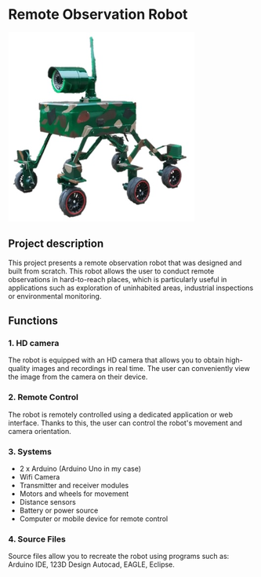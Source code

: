 # Remote Observation Robot

![Robot](/robot.jpg)

## Project description

This project presents a remote observation robot that was designed and built from scratch. This robot allows the user to conduct remote observations in hard-to-reach places, which is particularly useful in applications such as exploration of uninhabited areas, industrial inspections or environmental monitoring.

## Functions

### 1. HD camera

The robot is equipped with an HD camera that allows you to obtain high-quality images and recordings in real time. The user can conveniently view the image from the camera on their device.

### 2. Remote Control

The robot is remotely controlled using a dedicated application or web interface. Thanks to this, the user can control the robot's movement and camera orientation.

### 3. Systems 

- 2 x Arduino (Arduino Uno in my case)
- Wifi Camera
- Transmitter and receiver modules
- Motors and wheels for movement
- Distance sensors
- Battery or power source
- Computer or mobile device for remote control

### 4. Source Files

Source files allow you to recreate the robot using programs such as: Arduino IDE, 123D Design Autocad, EAGLE, Eclipse.
 
